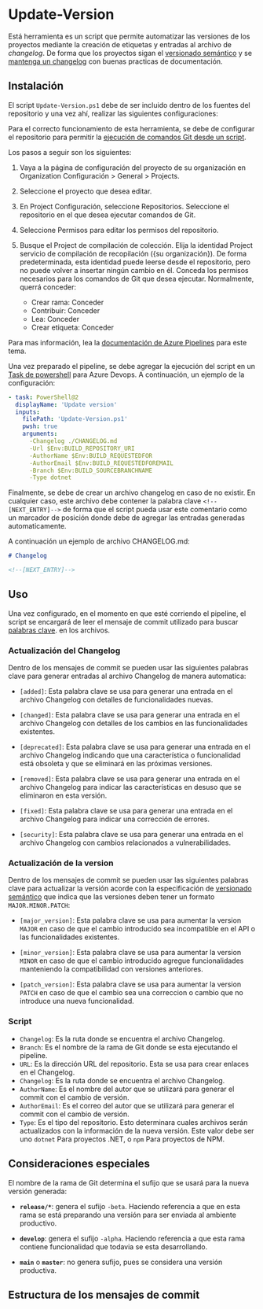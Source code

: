 # Update-Version
Está herramienta es un script que permite automatizar las versiones de los proyectos mediante la creación de etiquetas y entradas al archivo de _changelog_. De forma que los proyectos sigan el [versionado semántico](https://semver.org/lang/es/) y se [mantenga un changelog](https://keepachangelog.com/es-ES/1.0.0/) con buenas practicas de documentación.



## Instalación
El script `Update-Version.ps1` debe de ser incluido dentro de los fuentes del repositorio y una vez ahí, realizar las siguientes configuraciones:

Para el correcto funcionamiento de esta herramienta, se debe de configurar el repositorio para permitir la [ejecución de comandos Git desde un script](https://docs.microsoft.com/es-es/azure/devops/pipelines/scripts/git-commands?view=azure-devops&tabs=yaml#grant-version-control-permissions-to-the-build-service).

Los pasos a seguir son los siguientes:

1. Vaya a la página de configuración del proyecto de su organización en Organization Configuración > General > Projects.

2. Seleccione el proyecto que desea editar.

3. En Project Configuración, seleccione Repositorios. Seleccione el repositorio en el que desea ejecutar comandos de Git.

4. Seleccione Permisos para editar los permisos del repositorio.


5. Busque el Project de compilación de colección. Elija la identidad Project servicio de compilación de recopilación ({su organización}). De forma predeterminada, esta identidad puede leerse desde el repositorio, pero no puede volver a insertar ningún cambio en él. Conceda los permisos necesarios para los comandos de Git que desea ejecutar. Normalmente, querrá conceder:

    * Crear rama: Conceder
    * Contribuir: Conceder
    * Lea: Conceder
    * Crear etiqueta: Conceder


Para mas información, lea la [documentación de Azure Pipelines](https://docs.microsoft.com/es-es/azure/devops/pipelines/scripts/git-commands?view=azure-devops&tabs=yaml#grant-version-control-permissions-to-the-build-service) para este tema.

Una vez preparado el pipeline, se debe agregar la ejecución del script en un [Task de powershell](https://docs.microsoft.com/es-es/azure/devops/pipelines/tasks/utility/powershell?view=azure-devops) para Azure Devops. A continuación, un ejemplo de la configuración:

```yml
- task: PowerShell@2
  displayName: 'Update version'
  inputs:
    filePath: 'Update-Version.ps1'
    pwsh: true
    arguments:
      -Changelog ./CHANGELOG.md
      -Url $Env:BUILD_REPOSITORY_URI
      -AuthorName $Env:BUILD_REQUESTEDFOR
      -AuthorEmail $Env:BUILD_REQUESTEDFOREMAIL
      -Branch $Env:BUILD_SOURCEBRANCHNAME
      -Type dotnet
```

Finalmente, se debe de crear un archivo changelog en caso de no existir. En cualquier caso, este archivo debe contener la palabra clave `<!--[NEXT_ENTRY]-->` de forma que el script pueda usar este comentario como un marcador de posición donde debe de agregar las entradas generadas automaticamente.

A continuación un ejemplo de archivo CHANGELOG.md:
```markdown
# Changelog

<!--[NEXT_ENTRY]-->
```

## Uso

Una vez configurado, en el momento en que esté corriendo el pipeline, el script se encargará de leer el mensaje de commit utilizado para buscar [palabras clave](#palabras-clave).
en los archivos.



### Actualización del Changelog
Dentro de los mensajes de commit se pueden usar las siguientes palabras clave para generar entradas al archivo Changelog de manera automatica:

* `[added]`: Esta palabra clave se usa para generar una entrada en el archivo Changelog con detalles de funcionalidades nuevas.

* `[changed]`: Esta palabra clave se usa para generar una entrada en el archivo Changelog con detalles de los cambios en las funcionalidades existentes.


* `[deprecated]`: Esta palabra clave se usa para generar una entrada en el archivo Changelog indicando que una característica o funcionalidad está obsoleta y que se eliminará en las próximas versiones.


* `[removed]`: Esta palabra clave se usa para generar una entrada en el archivo Changelog para indicar las características en desuso que se eliminaron en esta versión.


* `[fixed]`: Esta palabra clave se usa para generar una entrada en el archivo Changelog para indicar una corrección de errores.


* `[security]`: Esta palabra clave se usa para generar una entrada en el archivo Changelog con cambios relacionados a vulnerabilidades.



### Actualización de la version
Dentro de los mensajes de commit se pueden usar las siguientes palabras clave para actualizar la versión acorde con la especificación de [versionado semántico](https://semver.org/lang/es/) que indica que las versiones deben tener un formato `MAJOR.MINOR.PATCH`:

* `[major_version]`: Esta palabra clave se usa para aumentar la version `MAJOR` en caso de que el cambio introducido sea incompatible en el API o las funcionalidades existentes.

* `[minor_version]`: Esta palabra clave se usa para aumentar la version `MINOR` en caso de que el cambio introducido agregue funcionalidades manteniendo la compatibilidad con versiones anteriores.

* `[patch_version]`: Esta palabra clave se usa para aumentar la version `PATCH` en caso de que el cambio sea una correccion o cambio que no introduce una nueva funcionalidad.



### Script


* `Changelog`: Es la ruta donde se encuentra el archivo Changelog.
* `Branch`: Es el nombre de la rama de Git donde se esta ejecutando el pipeline.
* `URL`: Es la dirección URL del repositorio. Esta se usa para crear enlaces en el Changelog.
* `Changelog`: Es la ruta donde se encuentra el archivo Changelog.
* `AuthorName`: Es el nombre del autor que se utilizará para generar el commit con el cambio de versión.
* `AuthorEmail`: Es el correo del autor que se utilizará para generar el commit con el cambio de versión.
* `Type`: Es el tipo del repositorio. Esto determinara cuales archivos serán actualizados con la información de la nueva versión. Este valor debe ser uno `dotnet` Para proyectos .NET, o `npm` Para proyectos de NPM.


## Consideraciones especiales
El nombre de la rama de Git determina el sufijo que se usará para la nueva versión generada:

* **`release/*`**: genera el sufijo `-beta`. Haciendo referencia a que en esta rama se está preparando una versión para ser enviada al ambiente productivo.

* **`develop`**: genera el sufijo `-alpha`. Haciendo referencia a que esta rama contiene funcionalidad que todavia se esta desarrollando.

* **`main`** o **`master`**: no genera sufijo, pues se considera una versión productiva.


## Estructura de los mensajes de commit
